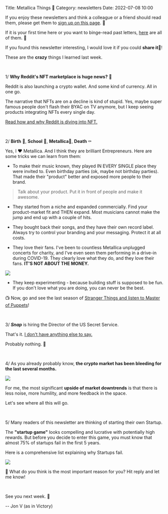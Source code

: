 Title: Metallica Things 🤘
Category: newsletters
Date: 2022-07-08 10:00

If you enjoy these newsletters and think a colleague or a friend should read them, please get them to [sign up on this page](https://jon.io/). 📝

If it is your first time here or you want to binge-read past letters, [here](https://jon.io/category/newsletters) are all of them. 📰

If you found this newsletter interesting, I would love it if you could **share it**🔗!

These are the **crazy** things I learned last week.

<br>

1/ **Why Reddit's NFT marketplace is huge news?** 📢 

Reddit is also launching a crypto wallet. And some kind of currency. All in one go.

The narrative that NFTs are on a decline is kind of stupid. Yes, maybe super famous people don't flash their BYAC on TV anymore, but I keep seeing products integrating NFTs every single day.

[Read how and why Reddit is diving into NFT.](https://techcrunch.com/2022/07/07/reddit-is-launching-a-new-nft-avatar-marketplace/)

<br>

2/ **Birth** 👶, **School** 🎒, **Metallica**🤘, **Death** ⚰️


Yes, I ❤️ Metallica. And I think they are brilliant Entrepreneurs. Here are some tricks we can learn from them:

* To make their music known, they played IN EVERY SINGLE place they were invited to. Even birthday parties (ok, maybe not birthday parties). That made their "product" better and exposed more people to their brand. 

> Talk about your product. Put it in front of people and make it awesome.

* They started from a niche and expanded commercially. Find your product-market fit and THEN expand. Most musicians cannot make the jump and end up with a couple of hits.

* They bought back their songs, and they have their own record label. Always try to control your branding and your messaging. Protect it at all costs.

* They love their fans. I've been to countless Metallica unplugged concerts for charity, and I've even seen them performing in a drive-in during COVID-19. They clearly love what they do, and they love their fans. **IT'S NOT ABOUT THE MONEY.**

![](https://sendfoxprod.b-cdn.net/media/xQ5ZY4eGjgzaoJygEBJ7iKUfTfSDYfZCA3eWPrpW16325)

* They keep experimenting - because building stuff is supposed to be fun. If you don't love what you are doing, you can never be the best.

📺 Now, go and see the last season of [Stranger Things and listen to Master of Puppets](https://www.goodmorningamerica.com/culture/story/metallicas-master-puppets-earns-400-increase-streams-post-86403695)!

<br>

3/ **_Snap_** is hiring the Director of the US Secret Service.

That's it. [I don't have anything else to say.](https://www.theverge.com/2022/7/7/23199144/snap-hires-head-of-us-secret-service)

Probably nothing. 🤔

<br>

4/ As you already probably know, **the crypto market has been bleeding for the last several months.**

![](https://sendfoxprod.b-cdn.net/media/eg5DJHbswRZBuKwQIW9OU5xAPvh7nkauOEykQC1O16325)

For me, the most significant **upside of market downtrends** is that there is less noise, more humility, and more feedback in the space.

Let's see where all this will go.

<br>


5/ Many readers of this newsletter are thinking of starting their own Startup.

The **"startup game"** looks compelling and lucrative with potentially high rewards. But before you decide to enter this game, you must know that almost 75% of startups fail in the first 5 years.

Here is a comprehensive list explaining why Startups fail.

![](https://sendfoxprod.b-cdn.net/media/b5BKkhD2Epz1RgB5qPIr5xKMndHmh6jaruW8f6V916325)

🤔 What do you think is the most important reason for you? Hit reply and let me know!

<br>

See you next week. 🚀

-- Jon V (as in Victory)
